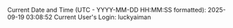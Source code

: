 Current Date and Time (UTC - YYYY-MM-DD HH:MM:SS formatted): 2025-09-19 03:08:52
Current User's Login: luckyaiman
